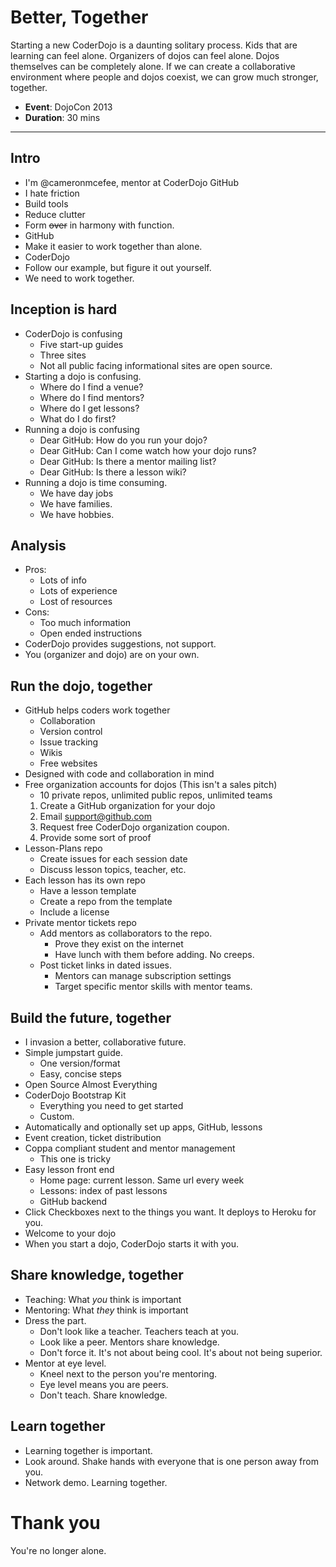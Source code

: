 # Better, Together

Starting a new CoderDojo is a daunting solitary process. Kids that are learning can feel alone. Organizers of dojos can feel alone. Dojos themselves can be completely alone. If we can create a collaborative environment where people and dojos coexist, we can grow much stronger, together.

- **Event**: DojoCon 2013
- **Duration**: 30 mins


---

## Intro
- I'm @cameronmcefee, mentor at CoderDojo GitHub
- I hate friction
 - Build tools
 - Reduce clutter
 - Form <del>over</del> in harmony with function.
- GitHub
 - Make it easier to work together than alone.
- CoderDojo
 - Follow our example, but figure it out yourself.
- We need to work together.

## Inception is hard
- CoderDojo is confusing
  - Five start-up guides
  - Three sites
  - Not all public facing informational sites are open source.
- Starting a dojo is confusing.
  - Where do I find a venue?
  - Where do I find mentors?
  - Where do I get lessons?
  - What do I do first?
- Running a dojo is confusing
  - Dear GitHub: How do you run your dojo?
  - Dear GitHub: Can I come watch how your dojo runs?
  - Dear GitHub: Is there a mentor mailing list?
  - Dear GitHub: Is there a lesson wiki?
- Running a dojo is time consuming.
  - We have day jobs
  - We have families.
  - We have hobbies.

## Analysis 
- Pros:
  - Lots of info
  - Lots of experience
  - Lost of resources
- Cons:
  - Too much information
  - Open ended instructions
- CoderDojo provides suggestions, not support.
- You (organizer and dojo) are on your own.

## Run the dojo, together
- GitHub helps coders work together
  - Collaboration
  - Version control
  - Issue tracking
  - Wikis
  - Free websites
- Designed with code and collaboration in mind
- Free organization accounts for dojos (This isn't a sales pitch)
  - 10 private repos, unlimited public repos, unlimited teams
  1. Create a GitHub organization for your dojo
  2. Email support@github.com
  3. Request free CoderDojo organization coupon.
  4. Provide some sort of proof 
- Lesson-Plans repo
  - Create issues for each session date
  - Discuss lesson topics, teacher, etc.
- Each lesson has its own repo
  - Have a lesson template
  - Create a repo from the template
  - Include a license
- Private mentor tickets repo
  - Add mentors as collaborators to the repo.
    - Prove they exist on the internet
    - Have lunch with them before adding. No creeps.
  - Post ticket links in dated issues.
    - Mentors can manage subscription settings
    - Target specific mentor skills with mentor teams.

## Build the future, together
- I invasion a better, collaborative future.
- Simple jumpstart guide.
  - One version/format
  - Easy, concise steps
- Open Source Almost Everything
- CoderDojo Bootstrap Kit
  - Everything you need to get started
  - Custom.
- Automatically and optionally set up apps, GitHub, lessons
- Event creation, ticket distribution
- Coppa compliant student and mentor management
  - This one is tricky
- Easy lesson front end
  - Home page: current lesson. Same url every week
  - Lessons: index of past lessons
  - GitHub backend
- Click Checkboxes next to the things you want. It deploys to Heroku for you.
- Welcome to your dojo
- When you start a dojo, CoderDojo starts it with you.

## Share knowledge, together
- Teaching: What *you* think is important
- Mentoring: What *they* think is important
- Dress the part.
  - Don't look like a teacher. Teachers teach at you.
  - Look like a peer. Mentors share knowledge.
  - Don't force it. It's not about being cool. It's about not being superior.
- Mentor at eye level.
  - Kneel next to the person you're mentoring.
  - Eye level means you are peers.
  - Don't teach. Share knowledge.

## Learn together
- Learning together is important.
- Look around. Shake hands with everyone that is one person away from you.
- Network demo. Learning together.

# Thank you
You're no longer alone.
